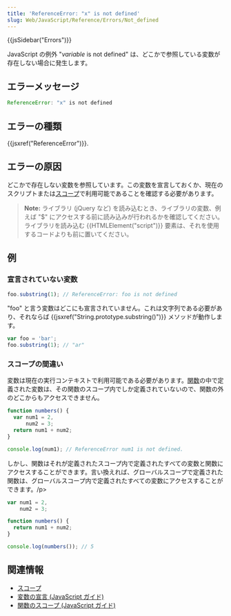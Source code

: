 ```yaml
---
title: 'ReferenceError: "x" is not defined'
slug: Web/JavaScript/Reference/Errors/Not_defined
---
```

{{jsSidebar("Errors")}}

JavaScript の例外 "_variable_ is not defined" は、どこかで参照している変数が存在しない場合に発生します。

## エラーメッセージ

```js
ReferenceError: "x" is not defined
```

## エラーの種類

{{jsxref("ReferenceError")}}.

## エラーの原因

どこかで存在しない変数を参照しています。この変数を宣言しておくか、現在のスクリプトまたは[スコープ](/ja/docs/Glossary/Scope)で利用可能であることを確認する必要があります。

> **Note:** ライブラリ (jQuery など) を読み込むとき、ライブラリの変数、例えば "$" にアクセスする前に読み込みが行われるかを確認してください。ライブラリを読み込む {{HTMLElement("script")}} 要素は、それを使用するコードよりも前に置いてください。

## 例

### 宣言されていない変数

```js example-bad
foo.substring(1); // ReferenceError: foo is not defined
```

"foo" と言う変数はどこにも宣言されていません。これは文字列である必要があり、それならば {{jsxref("String.prototype.substring()")}} メソッドが動作します。

```js example-good
var foo = 'bar';
foo.substring(1); // "ar"
```

### スコープの間違い

変数は現在の実行コンテキストで利用可能である必要があります。[関数](/ja/docs/Web/JavaScript/Reference/Functions)の中で定義された変数は、その関数のスコープ内でしか定義されていないので、関数の外のどこからもアクセスできません。

```js example-bad
function numbers() {
  var num1 = 2,
      num2 = 3;
  return num1 + num2;
}

console.log(num1); // ReferenceError num1 is not defined.
```

しかし、関数はそれが定義されたスコープ内で定義されたすべての変数と関数にアクセスすることができます。言い換えれば、グローバルスコープで定義された関数は、グローバルスコープ内で定義されたすべての変数にアクセスすることができます。/p>

```js example-good
var num1 = 2,
    num2 = 3;

function numbers() {
  return num1 + num2;
}

console.log(numbers()); // 5
```

## 関連情報

- [スコープ](/ja/docs/Glossary/Scope)
- [変数の宣言 (JavaScript ガイド)](/ja/docs/Web/JavaScript/Guide/Grammar_and_types#declaring_variables)
- [関数のスコープ (JavaScript ガイド)](/ja/docs/Web/JavaScript/Guide/Functions#function_scope/en-us/docs/)

